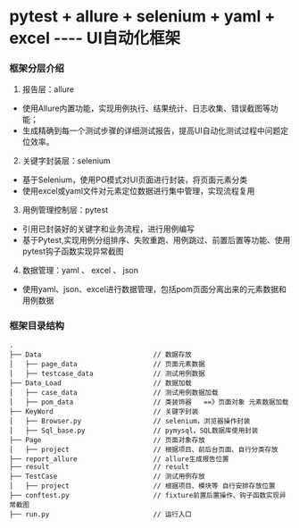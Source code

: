 # pytest + allure + selenium + yaml + excel ---- UI自动化框架

### 框架分层介绍
1. 报告层：allure
- 使用Allure内置功能，实现用例执行、结果统计、日志收集、错误截图等功能；
- 生成精确到每一个测试步骤的详细测试报告，提高UI自动化测试过程中问题定位效率。
2. 关键字封装层：selenium
- 基于Selenium，使用PO模式对UI页面进行封装，将页面元素分类
- 使用excel或yaml文件对元素定位数据进行集中管理，实现流程复用
3. 用例管理控制层：pytest
- 引用已封装好的关键字和业务流程，进行用例编写
- 基于Pytest,实现用例分组排序、失败重跑、用例跳过、前置后置等功能、使用pytest钩子函数实现异常截图
4. 数据管理：yaml 、 excel 、 json
- 使用yaml、json、excel进行数据管理，包括pom页面分离出来的元素数据和用例数据



### 框架目录结构
```
.
├── Data                            // 数据存放
│   ├── page_data                   // 页面元素数据
│   ├── testcase_data               // 测试用例数据
├── Data_Load                       // 数据加载
│   ├── case_data                   // 测试用例数据加载
│   ├── pom_data                    // 类装饰器   ==》页面对象 元素数据加载
├── KeyWord                         // 关键字封装
│   ├── Browser.py                  // selenium，浏览器操作封装
│   ├── Sql_base.py                 // pymysql，SQL数据库使用封装
├── Page                            // 页面对象存放
│   ├── project                     // 根据项目、前后台页面、自行分类存放
├── report_allure                   // allure生成报告位置
├── result                          // result  
├── TestCase                        // 测试用例存放
│   ├── project                     // 根据项目、模块等 自行安排存放位置
├── conftest.py                     // fixture前置后置操作、钩子函数实现异常截图
├── run.py                          // 运行入口  